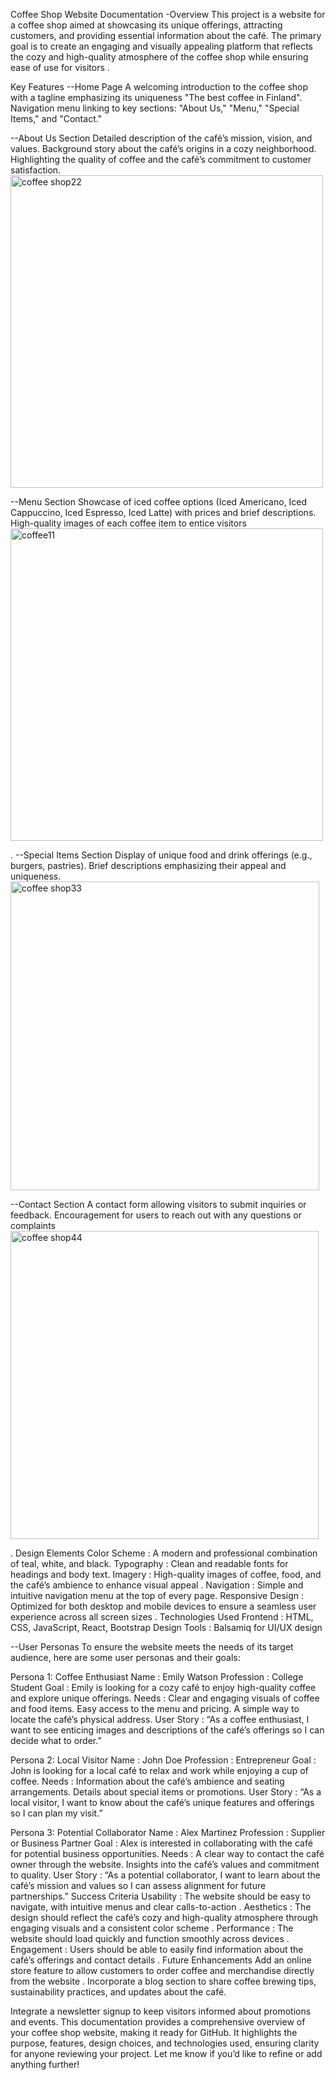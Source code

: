 Coffee Shop Website Documentation
-Overview
This project is a website for a coffee shop aimed at showcasing its unique offerings, attracting customers, and providing essential information about the café. The primary goal is to create an engaging and visually appealing platform that reflects the cozy and high-quality atmosphere of the coffee shop while ensuring ease of use for visitors 
.

Key Features
--Home Page
A welcoming introduction to the coffee shop with a tagline emphasizing its uniqueness "The best coffee in Finland".
Navigation menu linking to key sections: "About Us," "Menu," "Special Items," and "Contact."


--About Us Section
Detailed description of the café’s mission, vision, and values.
Background story about the café’s origins in a cozy neighborhood.
Highlighting the quality of coffee and the café’s commitment to customer satisfaction.
<img width="500" alt="coffee shop22" src="https://github.com/user-attachments/assets/686d9ea3-edf8-4f6d-8704-e532bcb9780f" />


--Menu Section
Showcase of iced coffee options (Iced Americano, Iced Cappuccino, Iced Espresso, Iced Latte) with prices and brief descriptions.
High-quality images of each coffee item to entice visitors 
<img width="500" alt="coffee11" src="https://github.com/user-attachments/assets/8d2f6f83-7e77-4488-9ca3-9e8e0a53fc24" />

.
--Special Items Section
Display of unique food and drink offerings (e.g., burgers, pastries).
Brief descriptions emphasizing their appeal and uniqueness.
<img width="494" alt="coffee shop33" src="https://github.com/user-attachments/assets/5231ce4a-2a61-4bd1-a498-5158bfb96353" />

--Contact Section
A contact form allowing visitors to submit inquiries or feedback.
Encouragement for users to reach out with any questions or complaints 
<img width="493" alt="coffee shop44" src="https://github.com/user-attachments/assets/6a25906f-91c8-41d2-b86d-9d286b4345bc" />

.
Design Elements
Color Scheme :
A modern and professional combination of teal, white, and black.
Typography :
Clean and readable fonts for headings and body text.
Imagery :
High-quality images of coffee, food, and the café’s ambience to enhance visual appeal 
.
Navigation :
Simple and intuitive navigation menu at the top of every page.
Responsive Design :
Optimized for both desktop and mobile devices to ensure a seamless user experience across all screen sizes 
.
Technologies Used
Frontend : HTML, CSS, JavaScript, React, Bootstrap
Design Tools : Balsamiq for UI/UX design

--User Personas
To ensure the website meets the needs of its target audience, here are some user personas and their goals:

Persona 1: Coffee Enthusiast
Name : Emily Watson
Profession : College Student
Goal : Emily is looking for a cozy café to enjoy high-quality coffee and explore unique offerings.
Needs :
Clear and engaging visuals of coffee and food items.
Easy access to the menu and pricing.
A simple way to locate the café’s physical address.
User Story :
“As a coffee enthusiast, I want to see enticing images and descriptions of the café’s offerings so I can decide what to order.”


Persona 2: Local Visitor
Name : John Doe
Profession : Entrepreneur
Goal : John is looking for a local café to relax and work while enjoying a cup of coffee.
Needs :
Information about the café’s ambience and seating arrangements.
Details about special items or promotions.
User Story :
“As a local visitor, I want to know about the café’s unique features and offerings so I can plan my visit.”


Persona 3: Potential Collaborator
Name : Alex Martinez
Profession : Supplier or Business Partner
Goal : Alex is interested in collaborating with the café for potential business opportunities.
Needs :
A clear way to contact the café owner through the website.
Insights into the café’s values and commitment to quality.
User Story :
“As a potential collaborator, I want to learn about the café’s mission and values so I can assess alignment for future partnerships.”
Success Criteria
Usability : The website should be easy to navigate, with intuitive menus and clear calls-to-action 
.
Aesthetics : The design should reflect the café’s cozy and high-quality atmosphere through engaging visuals and a consistent color scheme 
.
Performance : The website should load quickly and function smoothly across devices 
.
Engagement : Users should be able to easily find information about the café’s offerings and contact details 
.
Future Enhancements
Add an online store feature to allow customers to order coffee and merchandise directly from the website 
.
Incorporate a blog section to share coffee brewing tips, sustainability practices, and updates about the café.

Integrate a newsletter signup to keep visitors informed about promotions and events.
This documentation provides a comprehensive overview of your coffee shop website, making it ready for GitHub. It highlights the purpose, features, design choices, and technologies used, ensuring clarity for anyone reviewing your project. Let me know if you’d like to refine or add anything further!
